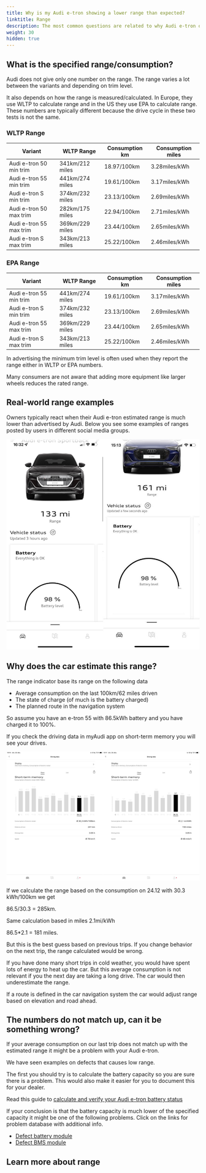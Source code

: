 ```yaml
---
title: Why is my Audi e-tron showing a lower range than expected?
linktitle: Range
description: The most common questions are related to why Audi e-tron owners experience that the car shows a lower expected range than specified.
weight: 30
hidden: true
---
```


## What is the specified range/consumption?

Audi does not give only one number on the range. The range varies a lot between the variants and depending on trim level.

It also depends on how the range is measured/calculated. In Europe, they use WLTP to calculate range and in the US they use EPA to calculate range.
These numbers are typically different because the drive cycle in these two tests is not the same.

### WLTP Range

| Variant | WLTP Range | Consumption km | Consumption miles |
|-------|-----------|-----------|------|
| Audi e-tron 50 min trim |  341km/212 miles | 18.97/100km | 3.28miles/kWh |
| Audi e-tron 55 min trim |  441km/274 miles | 19.61/100km | 3.17miles/kWh |
| Audi e-tron S min trim |  374km/232 miles | 23.13/100km | 2.69miles/kWh |
| Audi e-tron 50 max trim |  282km/175 miles | 22.94/100km | 2.71miles/kWh |
| Audi e-tron 55 max trim |  369km/229 miles | 23.44/100km | 2.65miles/kWh |
| Audi e-tron S max trim |  343km/213 miles | 25.22/100km | 2.46miles/kWh |

### EPA Range

| Variant | WLTP Range | Consumption km | Consumption miles |
|-------|-----------|-----------|------|
| Audi e-tron 55 min trim |  441km/274 miles | 19.61/100km | 3.17miles/kWh |
| Audi e-tron S min trim |  374km/232 miles | 23.13/100km | 2.69miles/kWh |
| Audi e-tron 55 max trim |  369km/229 miles | 23.44/100km | 2.65miles/kWh |
| Audi e-tron S max trim |  343km/213 miles | 25.22/100km | 2.46miles/kWh |

In advertising the minimum trim level is often used when they report the range either in WLTP or EPA numbers.

Many consumers are not aware that adding more equipment like larger wheels reduces the rated range.

## Real-world range examples

Owners typically react when their Audi e-tron estimated range is much lower than advertised by Audi.
Below you see some examples of ranges posted by users in different social media groups.

![Low range](lowrangeexample.jpg)

## Why does the car estimate this range?

The range indicator base its range on the following data

- Average consumption on the last 100km/62 miles driven
- The state of charge (of much is the battery charged)
- The planned route in the navigation system

So assume you have an e-tron 55 with 86.5kWh battery and you have charged it to 100%.

If you check the driving data in myAudi app on short-term memory you will see your drives.

![Triphistory](triphistory.jpg "Triphistory")

If we calculate the range based on the consumption on 24.12 with 30.3 kWh/100km we get

86.5/30.3 = 285km.

Same calculation based in miles 2.1mi/kWh

86.5*2.1 = 181 miles.

But this is the best guess based on previous trips. If you change behavior on the next trip, the range calculated would be wrong.

If you have done many short trips in cold weather, you would have spent lots of energy to heat up the car. But this average consumption is not relevant if you the next day are taking a long drive. The car would then underestimate the range.

If a route is defined in the car navigation system the car would adjust range based on elevation and road ahead.

## The numbers do not match up, can it be something wrong?

If your average consumption on our last trip does not match up with the estimated range it might be a problem with your Audi e-tron.

We have seen examples on defects that causes low range.

The first you should try is to calculate the battery capacity so you are sure there is a problem. This would also make it easier for you to document this for your dealer.

Read this guide to [calculate and verify your Audi e-tron battery status](../../../../../guides/checkingbatteryhealth/)

If your conclusion is that the battery capacity is much lower of the specified capacity it might be one of the following problems. Click on the links for problem database with additional info.

- [Defect battery module](https://github.com/electrichasgoneaudi/etron-issues/issues/9)
- [Defect BMS module](https://github.com/electrichasgoneaudi/etron-issues/issues/58)

## Learn more about range
